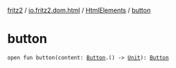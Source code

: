 [fritz2](../../index.md) / [io.fritz2.dom.html](../index.md) / [HtmlElements](index.md) / [button](./button.md)

# button

`open fun button(content: `[`Button`](../-button/index.md)`.() -> `[`Unit`](https://kotlinlang.org/api/latest/jvm/stdlib/kotlin/-unit/index.html)`): `[`Button`](../-button/index.md)